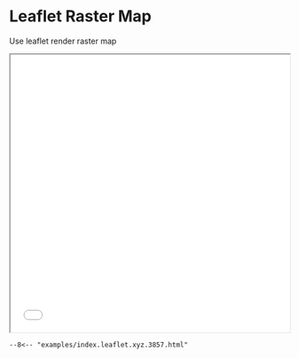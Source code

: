 # Leaflet Raster Map

Use leaflet render raster map

<iframe src="../index.leaflet.xyz.3857.html" height="500px" width="100%" scrolling="no"></iframe>

```
--8<-- "examples/index.leaflet.xyz.3857.html"
```